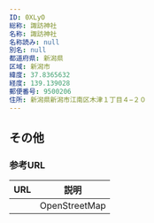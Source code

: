 ```yaml
---
ID: 0XLyO
総称: 諏訪神社
名称: 諏訪神社
名称読み: null
別名: null
都道府県: 新潟県
区域: 新潟市
緯度: 37.8365632
経度: 139.139028
郵便番号: 9500206
住所: 新潟県新潟市江南区木津１丁目４−２０
---
```


## その他

### 参考URL

| URL | 説明          |
| --- | ------------- |
|     | OpenStreetMap |
